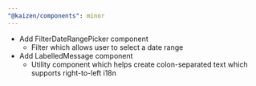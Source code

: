 ```yaml
---
"@kaizen/components": minor
---
```


* Add FilterDateRangePicker component
  * Filter which allows user to select a date range
* Add LabelledMessage component
  * Utility component which helps create colon-separated text which supports right-to-left i18n
